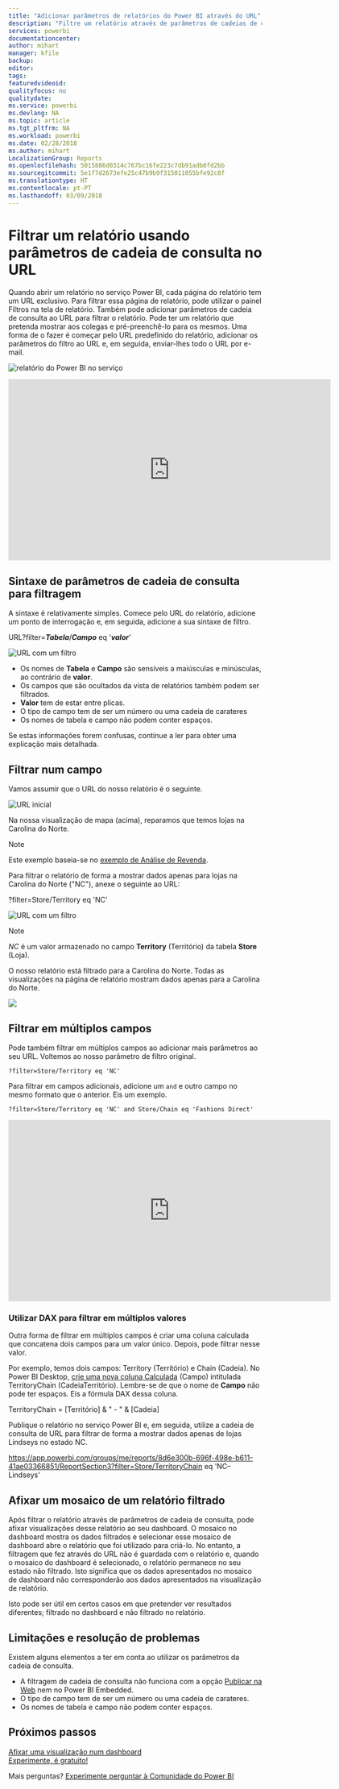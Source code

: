 ```yaml
---
title: "Adicionar parâmetros de relatórios do Power BI através do URL"
description: "Filtre um relatório através de parâmetros de cadeias de consulta de URL e, se pretender, filtre com base em mais de um campo."
services: powerbi
documentationcenter: 
author: mihart
manager: kfile
backup: 
editor: 
tags: 
featuredvideoid: 
qualityfocus: no
qualitydate: 
ms.service: powerbi
ms.devlang: NA
ms.topic: article
ms.tgt_pltfrm: NA
ms.workload: powerbi
ms.date: 02/28/2018
ms.author: mihart
LocalizationGroup: Reports
ms.openlocfilehash: 5015886d0314c767bc16fe223c7db91adb0fd2bb
ms.sourcegitcommit: 5e1f7d2673efe25c47b9b9f315011055bfe92c8f
ms.translationtype: HT
ms.contentlocale: pt-PT
ms.lasthandoff: 03/09/2018
---
```

# <a name="filter-a-report-using-query-string-parameters-in-the-url"></a>Filtrar um relatório usando parâmetros de cadeia de consulta no URL
Quando abrir um relatório no serviço Power BI, cada página do relatório tem um URL exclusivo. Para filtrar essa página de relatório, pode utilizar o painel Filtros na tela de relatório.  Também pode adicionar parâmetros de cadeia de consulta ao URL para filtrar o relatório. Pode ter um relatório que pretenda mostrar aos colegas e pré-preenchê-lo para os mesmos. Uma forma de o fazer é começar pelo URL predefinido do relatório, adicionar os parâmetros do filtro ao URL e, em seguida, enviar-lhes todo o URL por e-mail.

![relatório do Power BI no serviço](media/service-url-filters/power-bi-report2.png)

<iframe width="640" height="360" src="https://www.youtube.com/embed/WQFtN8nvM4A?list=PLv2BtOtLblH3YE_Ycas5B1GtcoFfJXavO&amp;showinfo=0" frameborder="0" allowfullscreen></iframe>

## <a name="query-string-parameter-syntax-for-filtering"></a>Sintaxe de parâmetros de cadeia de consulta para filtragem
A sintaxe é relativamente simples. Comece pelo URL do relatório, adicione um ponto de interrogação e, em seguida, adicione a sua sintaxe de filtro.

URL?filter=***Tabela***/***Campo*** eq '***valor***'

![URL com um filtro](media/service-url-filters/power-bi-filter-urls7b.png)

* Os nomes de **Tabela** e **Campo** são sensíveis a maiúsculas e minúsculas, ao contrário de **valor**.
* Os campos que são ocultados da vista de relatórios também podem ser filtrados.
* **Valor** tem de estar entre plicas.
* O tipo de campo tem de ser um número ou uma cadeia de carateres
* Os nomes de tabela e campo não podem conter espaços.

Se estas informações forem confusas, continue a ler para obter uma explicação mais detalhada.  

## <a name="filter-on-a-field"></a>Filtrar num campo
Vamos assumir que o URL do nosso relatório é o seguinte.

![URL inicial](media/service-url-filters/power-bi-filter-urls6.png)

Na nossa visualização de mapa (acima), reparamos que temos lojas na Carolina do Norte.

>[!NOTE]
>Este exemplo baseia-se no [exemplo de Análise de Revenda](sample-datasets.md).
> 

Para filtrar o relatório de forma a mostrar dados apenas para lojas na Carolina do Norte ("NC"), anexe o seguinte ao URL:

?filter=Store/Territory eq 'NC'

![URL com um filtro](media/service-url-filters/power-bi-filter-urls7.png)

>[!NOTE]
>*NC* é um valor armazenado no campo **Territory** (Território) da tabela **Store** (Loja).
> 
> 

O nosso relatório está filtrado para a Carolina do Norte. Todas as visualizações na página de relatório mostram dados apenas para a Carolina do Norte.

![](media/service-url-filters/power-bi-report4.png)

## <a name="filter-on-multiple-fields"></a>Filtrar em múltiplos campos
Pode também filtrar em múltiplos campos ao adicionar mais parâmetros ao seu URL. Voltemos ao nosso parâmetro de filtro original.

```
?filter=Store/Territory eq 'NC'
```

Para filtrar em campos adicionais, adicione um `and` e outro campo no mesmo formato que o anterior. Eis um exemplo.

```
?filter=Store/Territory eq 'NC' and Store/Chain eq 'Fashions Direct'
```

<iframe width="640" height="360" src="https://www.youtube.com/embed/0sDGKxOaC8w?showinfo=0" frameborder="0" allowfullscreen></iframe>


### <a name="using-dax-to-filter-on-multiple-values"></a>Utilizar DAX para filtrar em múltiplos valores
Outra forma de filtrar em múltiplos campos é criar uma coluna calculada que concatena dois campos para um valor único. Depois, pode filtrar nesse valor.

Por exemplo, temos dois campos: Territory (Território) e Chain (Cadeia). No Power BI Desktop, [crie uma nova coluna Calculada](desktop-tutorial-create-calculated-columns.md) (Campo) intitulada TerritoryChain (CadeiaTerritório). Lembre-se de que o nome de **Campo** não pode ter espaços. Eis a fórmula DAX dessa coluna.

TerritoryChain = [Território] & " - " & [Cadeia]

Publique o relatório no serviço Power BI e, em seguida, utilize a cadeia de consulta de URL para filtrar de forma a mostrar dados apenas de lojas Lindseys no estado NC.

https://app.powerbi.com/groups/me/reports/8d6e300b-696f-498e-b611-41ae03366851/ReportSection3?filter=Store/TerritoryChain eq 'NC–Lindseys'

## <a name="pin-a-tile-from-a-filtered-report"></a>Afixar um mosaico de um relatório filtrado
Após filtrar o relatório através de parâmetros de cadeia de consulta, pode afixar visualizações desse relatório ao seu dashboard. O mosaico no dashboard mostra os dados filtrados e selecionar esse mosaico de dashboard abre o relatório que foi utilizado para criá-lo.  No entanto, a filtragem que fez através do URL não é guardada com o relatório e, quando o mosaico do dashboard é selecionado, o relatório permanece no seu estado não filtrado.  Isto significa que os dados apresentados no mosaico de dashboard não corresponderão aos dados apresentados na visualização de relatório.

Isto pode ser útil em certos casos em que pretender ver resultados diferentes; filtrado no dashboard e não filtrado no relatório.

## <a name="limitations-and-troubleshooting"></a>Limitações e resolução de problemas
Existem alguns elementos a ter em conta ao utilizar os parâmetros da cadeia de consulta.

* A filtragem de cadeia de consulta não funciona com a opção [Publicar na Web](service-publish-to-web.md) nem no Power BI Embedded.   
* O tipo de campo tem de ser um número ou uma cadeia de carateres.
* Os nomes de tabela e campo não podem conter espaços.

## <a name="next-steps"></a>Próximos passos
[Afixar uma visualização num dashboard](service-dashboard-pin-tile-from-report.md)  
[Experimente, é gratuito!](https://powerbi.com/)

Mais perguntas? [Experimente perguntar à Comunidade do Power BI](http://community.powerbi.com/)

